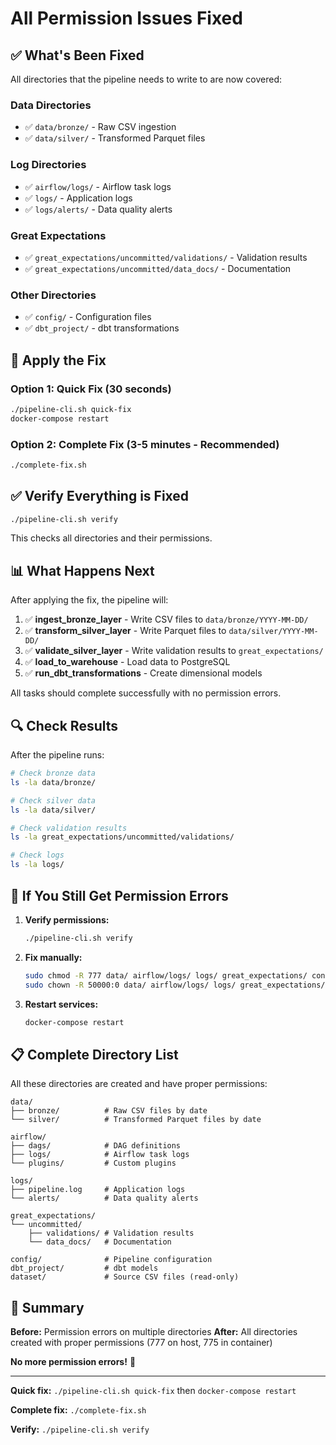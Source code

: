 # All Permission Issues Fixed

## ✅ What's Been Fixed

All directories that the pipeline needs to write to are now covered:

### Data Directories
- ✅ `data/bronze/` - Raw CSV ingestion
- ✅ `data/silver/` - Transformed Parquet files

### Log Directories
- ✅ `airflow/logs/` - Airflow task logs
- ✅ `logs/` - Application logs
- ✅ `logs/alerts/` - Data quality alerts

### Great Expectations
- ✅ `great_expectations/uncommitted/validations/` - Validation results
- ✅ `great_expectations/uncommitted/data_docs/` - Documentation

### Other Directories
- ✅ `config/` - Configuration files
- ✅ `dbt_project/` - dbt transformations

## 🚀 Apply the Fix

### Option 1: Quick Fix (30 seconds)

```bash
./pipeline-cli.sh quick-fix
docker-compose restart
```

### Option 2: Complete Fix (3-5 minutes - Recommended)

```bash
./complete-fix.sh
```

## ✅ Verify Everything is Fixed

```bash
./pipeline-cli.sh verify
```

This checks all directories and their permissions.

## 📊 What Happens Next

After applying the fix, the pipeline will:

1. ✅ **ingest_bronze_layer** - Write CSV files to `data/bronze/YYYY-MM-DD/`
2. ✅ **transform_silver_layer** - Write Parquet files to `data/silver/YYYY-MM-DD/`
3. ✅ **validate_silver_layer** - Write validation results to `great_expectations/`
4. ✅ **load_to_warehouse** - Load data to PostgreSQL
5. ✅ **run_dbt_transformations** - Create dimensional models

All tasks should complete successfully with no permission errors.

## 🔍 Check Results

After the pipeline runs:

```bash
# Check bronze data
ls -la data/bronze/

# Check silver data
ls -la data/silver/

# Check validation results
ls -la great_expectations/uncommitted/validations/

# Check logs
ls -la logs/
```

## 🐛 If You Still Get Permission Errors

1. **Verify permissions:**
   ```bash
   ./pipeline-cli.sh verify
   ```

2. **Fix manually:**
   ```bash
   sudo chmod -R 777 data/ airflow/logs/ logs/ great_expectations/ config/ dbt_project/
   sudo chown -R 50000:0 data/ airflow/logs/ logs/ great_expectations/ config/ dbt_project/
   ```

3. **Restart services:**
   ```bash
   docker-compose restart
   ```

## 📋 Complete Directory List

All these directories are created and have proper permissions:

```
data/
├── bronze/          # Raw CSV files by date
└── silver/          # Transformed Parquet files by date

airflow/
├── dags/            # DAG definitions
├── logs/            # Airflow task logs
└── plugins/         # Custom plugins

logs/
├── pipeline.log     # Application logs
└── alerts/          # Data quality alerts

great_expectations/
└── uncommitted/
    ├── validations/ # Validation results
    └── data_docs/   # Documentation

config/              # Pipeline configuration
dbt_project/         # dbt models
dataset/             # Source CSV files (read-only)
```

## 🎯 Summary

**Before:** Permission errors on multiple directories
**After:** All directories created with proper permissions (777 on host, 775 in container)

**No more permission errors!** 🎉

---

**Quick fix:** `./pipeline-cli.sh quick-fix` then `docker-compose restart`

**Complete fix:** `./complete-fix.sh`

**Verify:** `./pipeline-cli.sh verify`
